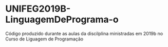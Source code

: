 # UNIFEG2019B-LinguagemDePrograma-o
Código produzido durante as aulas da discilplina ministradas em 2019b no Curso de Liguagem de Programação

